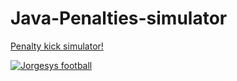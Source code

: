 # Java-Penalties-simulator


[Penalty kick simulator!][2]


[![Jorgesys football][1]][1]


  [1]: https://i.stack.imgur.com/fvGCa.png
  [2]: https://en.wikipedia.org/wiki/Penalty_kick_(association_football)

